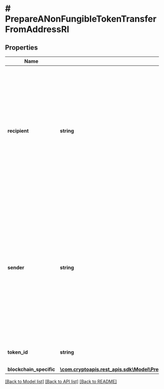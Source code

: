 # # PrepareANonFungibleTokenTransferFromAddressRI

## Properties

Name | Type | Description | Notes
------------ | ------------- | ------------- | -------------
**recipient** | **string** | Represents the address which sends this transaction. In UTXO-based protocols like Bitcoin there could be several senders while in account-based protocols like Ethereum there is always only one sender. |
**sender** | **string** | The address which receives this transaction. In UTXO-based protocols like Bitcoin there could be several senders while in account-based protocols like Ethereum there is always only one recipient. |
**token_id** | **string** | Represents the unique token identifier. |
**blockchain_specific** | [**\com.cryptoapis.rest_apis.sdk\Model\PrepareANonFungibleTokenTransferFromAddressRIBS**](PrepareANonFungibleTokenTransferFromAddressRIBS.md) |  |

[[Back to Model list]](../../README.md#models) [[Back to API list]](../../README.md#endpoints) [[Back to README]](../../README.md)
